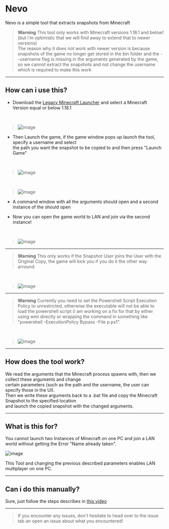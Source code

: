 # Nevo

Nevo is a simple tool that extracts snapshots from Minecraft


>**Warning**
> This tool only works with Minecraft versions 1.18.1 and below! (but i'm optimistic that we will find away to extend that to newer versions) <br >
> The reason why it does not work with newer version is because snapshots of the game no longer get stored in the bin folder and the --username flag is missing in the arguments generated by the game, so we cannot extract the snapshots and not change the username which is required to make this work 

---

## How can i use this?

- Download the [Legacy Minecraft Launcher](https://launcher.mojang.com/download/MinecraftInstaller.msi) and select a Minecraft Version equal or below 1.18.1

<br >

>![image](https://user-images.githubusercontent.com/23116945/223898999-65c2f767-6e89-461a-88fe-a246ddaddd28.png)

- Then Launch the game, if the game window pops up launch the tool, specify a username and select <br >
the path you want the snapshot to be copied to and then press "Launch Game"

<br >

>![image](https://user-images.githubusercontent.com/23116945/223899246-f3bfcecb-9aee-4cfd-b141-c609a97c89e0.png)

<br >

>![image](https://user-images.githubusercontent.com/23116945/223899582-2af4c2f2-ff9c-4d29-9da3-ed38421a85f0.png) 

- A command window with all the arguments should open and a second instance of the should open

- Now you can open the game world to LAN and join via the second instance!

<br >
 
>![image](https://user-images.githubusercontent.com/23116945/223900218-f9f3033f-a0a1-4a98-b175-5f34d52d1368.png)

---

>**Warning**
>This only works if the Snapshot User joins the User with the Original Copy, the game will kick you if you do it the other way arround.

<br >

>![image](https://user-images.githubusercontent.com/23116945/223900587-61c687bc-eb09-4160-a4f9-7abd9c4ac438.png)

---

>**Warning**
>Currently you need to set the Powershell Script Execution Policy to unrestricted, otherwise the executable will not be able to load the powershell script (i am working on a fix for that by either using wmi directly or wrapping the command in something like "powershell -ExecutionPolicy Bypass -File p.ps1".

<br >

>![image](https://www.stanleyulili.com/assets/images/posts/2019-08-25-running-scripts-is-disabled-on-this-system-powershell/powershell-error.jpg)

---

## How does the tool work?
We read the arguments that the Minecraft process spawns with, then we collect these arguments and change <br >
certain parameters (such as the path and the username, the user can specify those in the UI). <br >
Then we write these arguments back to a .bat file and copy the Minecraft Snapshot to the specified location <br >
and launch the copied snapshot with the changed arguments.

---

## What is this for?
You cannot launch two Instances of Minecraft on one PC and join a LAN world without getting the Error "Name already taken".

![image](https://user-images.githubusercontent.com/23116945/223901125-39e28c9f-7043-4a9b-b96d-04339b388722.png)


This Tool and changing the previous described parameters enables LAN multiplayer on one PC.

---

## Can i do this manually?
Sure, just follow the steps describes in [this video](https://www.youtube.com/watch?v=UNpvtNHUbCE)

---

>If you encounter any issues, don't hesitate to head over to the issue tab an open an issue about what you encountered!
